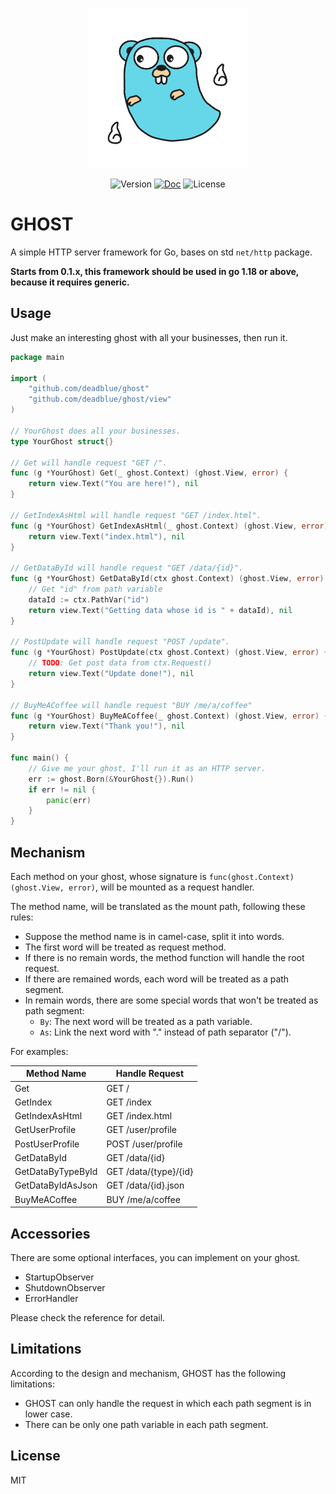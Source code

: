 <p align="center"><img src="assets/ghost.png" alt="drawing" width="256"/></p>
<p align="center">
  <img src="https://img.shields.io/badge/Release-v0.1.1-brightgreen?style=flat-square" alt="Version"/>
  <a href="https://pkg.go.dev/github.com/deadblue/ghost"><img src="https://img.shields.io/:Go-Doc-blue.svg?style=flat-square" alt="Doc"/></a>
  <img src="https://img.shields.io/:License-MIT-green.svg?style=flat-square" alt="License"/>
</p>

# GHOST

A simple HTTP server framework for Go, bases on std `net/http` package.

**Starts from 0.1.x, this framework should be used in go 1.18 or above, because it requires generic.**

## Usage

Just make an interesting ghost with all your businesses, then run it.

```go
package main

import (
    "github.com/deadblue/ghost"
    "github.com/deadblue/ghost/view"
)

// YourGhost does all your businesses.
type YourGhost struct{}

// Get will handle request "GET /".
func (g *YourGhost) Get(_ ghost.Context) (ghost.View, error) {
    return view.Text("You are here!"), nil
}

// GetIndexAsHtml will handle request "GET /index.html".
func (g *YourGhost) GetIndexAsHtml(_ ghost.Context) (ghost.View, error) {
    return view.Text("index.html"), nil
}

// GetDataById will handle request "GET /data/{id}".
func (g *YourGhost) GetDataById(ctx ghost.Context) (ghost.View, error) {
	// Get "id" from path variable
    dataId := ctx.PathVar("id")
    return view.Text("Getting data whose id is " + dataId), nil
}

// PostUpdate will handle request "POST /update".
func (g *YourGhost) PostUpdate(ctx ghost.Context) (ghost.View, error) {
    // TODO: Get post data from ctx.Request()
    return view.Text("Update done!"), nil
}

// BuyMeACoffee will handle request "BUY /me/a/coffee"
func (g *YourGhost) BuyMeACoffee(_ ghost.Context) (ghost.View, error) {
    return view.Text("Thank you!"), nil
}

func main() {
	// Give me your ghost, I'll run it as an HTTP server.
    err := ghost.Born(&YourGhost{}).Run()
    if err != nil {
        panic(err)
    }
}
```

## Mechanism

Each method on your ghost, whose signature is `func(ghost.Context) (ghost.View, error)`, will be mounted as a request handler. 

The method name, will be translated as the mount path, following these rules:

* Suppose the method name is in camel-case, split it into words.
* The first word will be treated as request method.
* If there is no remain words, the method function will handle the root request.
* If there are remained words, each word will be treated as a path segment.
* In remain words, there are some special words that won't be treated as path segment:
  * `By`: The next word will be treated as a path variable.
  * `As`: Link the next word with "." instead of path separator ("/").

For examples:

| Method Name       | Handle Request        |
|-------------------|-----------------------|
| Get               | GET /                 |
| GetIndex          | GET /index            |
| GetIndexAsHtml    | GET /index.html       |
| GetUserProfile    | GET /user/profile     |
| PostUserProfile   | POST /user/profile    |
| GetDataById       | GET /data/{id}        |
| GetDataByTypeById | GET /data/{type}/{id} |
| GetDataByIdAsJson | GET /data/{id}.json   |
| BuyMeACoffee      | BUY /me/a/coffee      |

## Accessories

There are some optional interfaces, you can implement on your ghost.

* StartupObserver
* ShutdownObserver
* ErrorHandler

Please check the reference for detail.

## Limitations

According to the design and mechanism, GHOST has the following limitations:

* GHOST can only handle the request in which each path segment is in lower case.
* There can be only one path variable in each path segment.

## License

MIT
